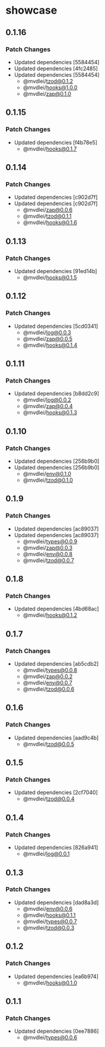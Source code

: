 # showcase

## 0.1.16

### Patch Changes

- Updated dependencies [5584454]
- Updated dependencies [4fc2485]
- Updated dependencies [5584454]
  - @mvdlei/tzod@0.1.2
  - @mvdlei/hooks@1.0.0
  - @mvdlei/zap@0.1.0

## 0.1.15

### Patch Changes

- Updated dependencies [f4b78e5]
  - @mvdlei/hooks@0.1.7

## 0.1.14

### Patch Changes

- Updated dependencies [c902d7f]
- Updated dependencies [c902d7f]
  - @mvdlei/zap@0.0.6
  - @mvdlei/tzod@0.1.1
  - @mvdlei/hooks@0.1.6

## 0.1.13

### Patch Changes

- Updated dependencies [91ed14b]
  - @mvdlei/hooks@0.1.5

## 0.1.12

### Patch Changes

- Updated dependencies [5cd0341]
  - @mvdlei/log@0.0.3
  - @mvdlei/zap@0.0.5
  - @mvdlei/hooks@0.1.4

## 0.1.11

### Patch Changes

- Updated dependencies [b8dd2c9]
  - @mvdlei/log@0.0.2
  - @mvdlei/zap@0.0.4
  - @mvdlei/hooks@0.1.3

## 0.1.10

### Patch Changes

- Updated dependencies [256b9b0]
- Updated dependencies [256b9b0]
  - @mvdlei/env@0.1.0
  - @mvdlei/tzod@0.1.0

## 0.1.9

### Patch Changes

- Updated dependencies [ac89037]
- Updated dependencies [ac89037]
  - @mvdlei/types@0.0.9
  - @mvdlei/zap@0.0.3
  - @mvdlei/env@0.0.8
  - @mvdlei/tzod@0.0.7

## 0.1.8

### Patch Changes

- Updated dependencies [4bd68ac]
  - @mvdlei/hooks@0.1.2

## 0.1.7

### Patch Changes

- Updated dependencies [ab5cdb2]
  - @mvdlei/types@0.0.8
  - @mvdlei/zap@0.0.2
  - @mvdlei/env@0.0.7
  - @mvdlei/tzod@0.0.6

## 0.1.6

### Patch Changes

- Updated dependencies [aad9c4b]
  - @mvdlei/tzod@0.0.5

## 0.1.5

### Patch Changes

- Updated dependencies [2cf7040]
  - @mvdlei/tzod@0.0.4

## 0.1.4

### Patch Changes

- Updated dependencies [826a941]
  - @mvdlei/log@0.0.1

## 0.1.3

### Patch Changes

- Updated dependencies [dad8a3d]
  - @mvdlei/env@0.0.6
  - @mvdlei/hooks@0.1.1
  - @mvdlei/types@0.0.7
  - @mvdlei/tzod@0.0.3

## 0.1.2

### Patch Changes

- Updated dependencies [ea6b974]
  - @mvdlei/hooks@0.1.0

## 0.1.1

### Patch Changes

- Updated dependencies [0ee7886]
  - @mvdlei/types@0.0.6
